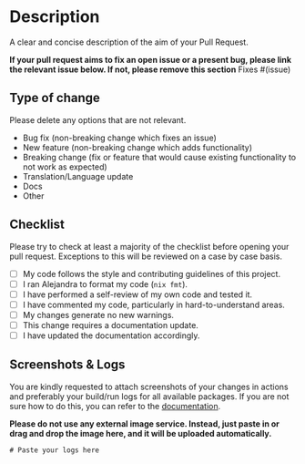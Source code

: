 # Description

A clear and concise description of the aim of your Pull Request.

**If your pull request aims to fix an open issue or a present bug, please link the relevant issue below. If not, please remove this section**
Fixes #(issue)

## Type of change

Please delete any options that are not relevant.

- Bug fix (non-breaking change which fixes an issue)
- New feature (non-breaking change which adds functionality)
- Breaking change (fix or feature that would cause existing functionality to not work as expected)
- Translation/Language update
- Docs
- Other

## Checklist

Please try to check at least a majority of the checklist before opening your pull request. Exceptions to this will be reviewed on a case by case basis.

- [ ] My code follows the style and contributing guidelines of this project.
- [ ] I ran Alejandra to format my code (`nix fmt`).
- [ ] I have performed a self-review of my own code and tested it.
- [ ] I have commented my code, particularly in hard-to-understand areas.
- [ ] My changes generate no new warnings.
- [ ] This change requires a documentation update.
- [ ] I have updated the documentation accordingly.

## Screenshots & Logs

You are kindly requested to attach screenshots of your changes in actions and preferably your build/run logs for all available packages. If you are not sure how to do this, you can refer to the [documentation](https://notashelf.github.io/neovim-flake/).

**Please do not use any external image service. Instead, just paste in or drag and drop the image here, and it will be uploaded automatically.**

```console
# Paste your logs here
```
